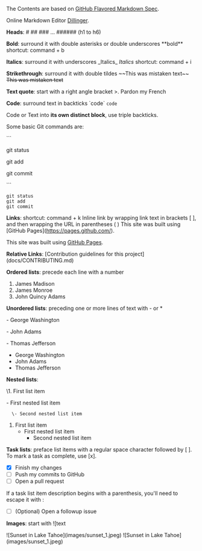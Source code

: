 The Contents are based on [GitHub Flavored Markdown Spec](https://github.github.com/gfm/).

Online Markdown Editor [Dillinger](https://dillinger.io/).

**Heads**: # ## ### ... ###### (h1 to h6)

**Bold**: surround it with double asterisks or double underscores \*\*bold\*\*      shortcut: command + b

**Italics**: surround it with underscores \_Italics\_   _Italics_  shortcut: command + i

**Strikethrough**: surround it with double tildes \~\~This was mistaken text\~\~ ~~This was mistaken text~~

**Text quote**: start with a right angle bracket >. Pardon my French

**Code**: surround text in backticks \`code\`   `code`

Code or Text into **its own distinct block**, use triple backticks.

Some basic Git commands are:

\`\`\`

git status

git add

git commit

\`\`\`

```
git status
git add
git commit
```

**Links**: shortcut: command + k
Inline link by wrapping link text in brackets [ ], and then wrapping the URL in parentheses ( )
This site was built using \[GitHub Pages\]\(https://pages.github.com/).

This site was built using [GitHub Pages](https://pages.github.com/).

**Relative Links**:
\[Contribution guidelines for this project\]\(docs/CONTRIBUTING.md)



**Ordered lists**: precede each line with a number
1. James Madison
2. James Monroe
3. John Quincy Adams


**Unordered lists**: preceding one or more lines of text with - or *

\- George Washington

\- John Adams

\- Thomas Jefferson

- George Washington
- John Adams
- Thomas Jefferson

**Nested lists**:

\1. First list item

   \- First nested list item

      \- Second nested list item

1. First list item
   - First nested list item
     - Second nested list item

**Task lists**: preface list items with a regular space character followed by [ ]. To mark a task as complete, use [x].

- [x] Finish my changes
- [ ] Push my commits to GitHub
- [ ] Open a pull request

If a task list item description begins with a parenthesis, you'll need to escape it with \:

- [ ] \(Optional) Open a followup issue


**Images**: start with ![text

\![Sunset in Lake Tahoe\]\(images/sunset_1.jpeg)
![Sunset in Lake Tahoe\]\(images/sunset_1.jpeg)
